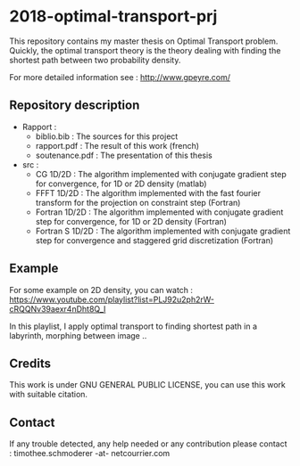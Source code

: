# 2018-optimal-transport-prj

This repository contains my master thesis on Optimal Transport problem. 
Quickly, the optimal transport theory is the theory dealing with finding the shortest path between two probability density. 

For more detailed information see : http://www.gpeyre.com/ 

## Repository description 
- Rapport :
  - biblio.bib : The sources for this project
  - rapport.pdf : The result of this work (french)
  - soutenance.pdf : The presentation of this thesis
- src : 
  - CG 1D/2D : The algorithm implemented with conjugate gradient step for convergence, for 1D or 2D density (matlab)
  - FFFT 1D/2D : The algorithm implemented with the fast fourier transform for the projection on constraint step (Fortran)
  - Fortran 1D/2D : The algorithm implemented with conjugate gradient step for convergence, for 1D or 2D density (Fortran)
  - Fortran S 1D/2D : The algorithm implemented with conjugate gradient step for convergence and staggered grid discretization (Fortran)
  
## Example
For some example on 2D density, you can watch : https://www.youtube.com/playlist?list=PLJ92u2ph2rW-cRQQNv39aexr4nDht8Q_I

In this playlist, I apply optimal transport to finding shortest path in a labyrinth, morphing between image ..

## Credits
This work is under GNU GENERAL PUBLIC LICENSE, you can use this work with suitable citation. 

## Contact 
If any trouble detected, any help needed or any contribution please contact : timothee.schmoderer -at- netcourrier.com
